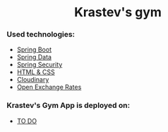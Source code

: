 <h1 align="center">Krastev's gym</h1>

<h3>Used technologies:</h3>
<div>
  <ul>
    <li>
      <a href="https://github.com/spring-projects/spring-boot" target="_blank">Spring Boot</a>
    </li>
    <li>
      <a href="https://github.com/spring-projects/spring-data" target="_blank">Spring Data</a>
    </li>
    <li>
      <a href="https://github.com/spring-projects/spring-security" target="_blank">Spring Security</a>
    </li>
    <li>
      <a href="https://github.com/todorkrastev/krastevs-gym-html-css" target="_blank">HTML & CSS</a>
    </li>
    <li>
      <a href="https://cloudinary.com/documentation" target="_blank">Cloudinary</a>
    </li>
    <li>
      <a href="https://docs.openexchangerates.org/reference/api-introduction" target="_blank">Open Exchange Rates</a>
    </li>
  </ul>
</div>

<h3>Krastev's Gym App is deployed on:</h3>
<div>
  <ul>
    <li>
      <a href="" target="_blank">TO DO</a>
    </li>
</div>
